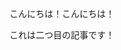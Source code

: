 <p style=word-break:keep-all;overflow-wrap:anywhere>こんに<wbr>ちは！<wbr>こんに<wbr>ちは！<p style=word-break:keep-all;overflow-wrap:anywhere>これは<wbr>二つ目の<wbr>記事です！
